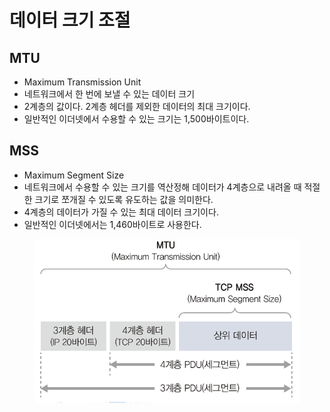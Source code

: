 # 데이터 크기 조절

## MTU

* Maximum Transmission Unit
* 네트워크에서 한 번에 보낼 수 있는 데이터 크기
* 2계층의 값이다. 2계층 헤더를 제외한 데이터의 최대 크기이다.
* 일반적인 이더넷에서 수용할 수 있는 크기는 1,500바이트이다.

## MSS

* Maximum Segment Size
* 네트워크에서 수용할 수 있는 크기를 역산정해 데이터가 4계층으로 내려올 때 적절한 크기로 쪼개질 수 있도록 유도하는 값을 의미한다.
* 4계층의 데이터가 가질 수 있는 최대 데이터 크기이다.
* 일반적인 이더넷에서는 1,460바이트로 사용한다.

<figure><img src="../../.gitbook/assets/image (7).png" alt=""><figcaption></figcaption></figure>
